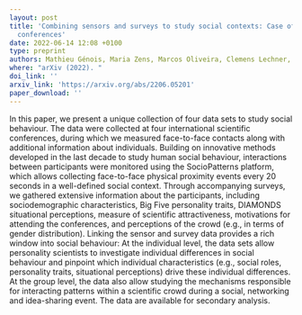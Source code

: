 ```yaml
---
layout: post
title: 'Combining sensors and surveys to study social contexts: Case of scientific
  conferences'
date: 2022-06-14 12:08 +0100
type: preprint
authors: Mathieu Génois, Maria Zens, Marcos Oliveira, Clemens Lechner, Johann Schaible, and Markus Strohmaier
where: "arXiv (2022). "
doi_link: ''
arxiv_link: 'https://arxiv.org/abs/2206.05201'
paper_download: ''
---
```

In this paper, we present a unique collection of four data sets to study social behaviour. The data were collected at four international scientific conferences, during which we measured face-to-face contacts along with additional information about individuals. Building on innovative methods developed in the last decade to study human social behaviour, interactions between participants were monitored using the SocioPatterns platform, which allows collecting face-to-face physical proximity events every 20 seconds in a well-defined social context. Through accompanying surveys, we gathered extensive information about the participants, including sociodemographic characteristics, Big Five personality traits, DIAMONDS situational perceptions, measure of scientific attractiveness, motivations for attending the conferences, and perceptions of the crowd (e.g., in terms of gender distribution). Linking the sensor and survey data provides a rich window into social behaviour: At the individual level, the data sets allow personality scientists to investigate individual differences in social behaviour and pinpoint which individual characteristics (e.g., social roles, personality traits, situational perceptions) drive these individual differences. At the group level, the data also allow studying the mechanisms responsible for interacting patterns within a scientific crowd during a social, networking and idea-sharing event. The data are available for secondary analysis.
